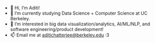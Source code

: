 - 👋 Hi, I’m Aditi!
- 🌱 I’m currently studying Data Science + Computer Science at UC Berkeley.
- 👀 I’m interested in big data visualization/analytics, AI/ML/NLP, and software engineering/product development!
- 📫 Email me at aditichatterjee@berkeley.edu :3

<!---
aditicha7/aditicha7 is a ✨ special ✨ repository because its `README.md` (this file) appears on your GitHub profile.
You can click the Preview link to take a look at your changes.
--->
